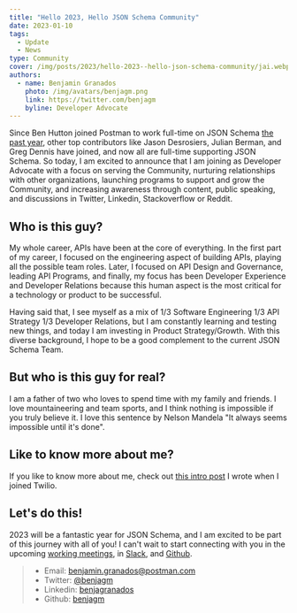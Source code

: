 ```yaml
---
title: "Hello 2023, Hello JSON Schema Community"
date: 2023-01-10
tags:
  - Update
  - News
type: Community
cover: /img/posts/2023/hello-2023--hello-json-schema-community/jai.webp
authors:
  - name: Benjamin Granados
    photo: /img/avatars/benjagm.png
    link: https://twitter.com/benjagm
    byline: Developer Advocate
---
```


Since Ben Hutton joined Postman to work full-time on JSON Schema [the past year](https://blog.postman.com/ben-hutton-joins-postman-to-lead-json-schema-strategy/), other top contributors like Jason Desrosiers, Julian Berman, and Greg Dennis have joined, and now all are full-time supporting JSON Schema. So today, I am excited to announce that I am joining as Developer Advocate with a focus on serving the Community, nurturing relationships with other organizations, launching programs to support and grow the Community, and increasing awareness through content, public speaking, and discussions in Twitter, Linkedin, Stackoverflow or Reddit.

## Who is this guy?

My whole career, APIs have been at the core of everything. In the first part of my career, I focused on the engineering aspect of building APIs, playing all the possible team roles. Later, I focused on API Design and Governance, leading API Programs, and finally, my focus has been Developer Experience and Developer Relations because this human aspect is the most critical for a technology or product to be successful.

Having said that, I see myself as a mix of 1/3 Software Engineering 1/3 API Strategy 1/3 Developer Relations, but I am constantly learning and testing new things, and today I am investing in Product Strategy/Growth. With this diverse background, I hope to be a good complement to the current JSON Schema Team.

## But who is this guy for real?

I am a father of two who loves to spend time with my family and friends. I love mountaineering and team sports, and I think nothing is impossible if you truly believe it. I love this sentence by Nelson Mandela "It always seems impossible until it's done".

## Like to know more about me?

If you like to know more about me, check out [this intro post](https://www.twilio.com/blog/introducing-twilio-developer-evangelist-benjamin-granados) I wrote when I joined Twilio.

## Let's do this!

2023 will be a fantastic year for JSON Schema, and I am excited to be part of this journey with all of you! I can't wait to start connecting with you in the upcoming [working meetings](https://github.com/json-schema-org/community/discussions/35), in [Slack](https://json-schema.org/slack), and [Github](https://github.com/orgs/json-schema-org/discussions).

>* Email: benjamin.granados@postman.com
>* Twitter: [@benjagm](https://twitter.com/benjagm)
>* Linkedin: [benjagranados](https://www.linkedin.com/in/benjagranados/)
>* Github: [benjagm](https://github.com/benjagm)